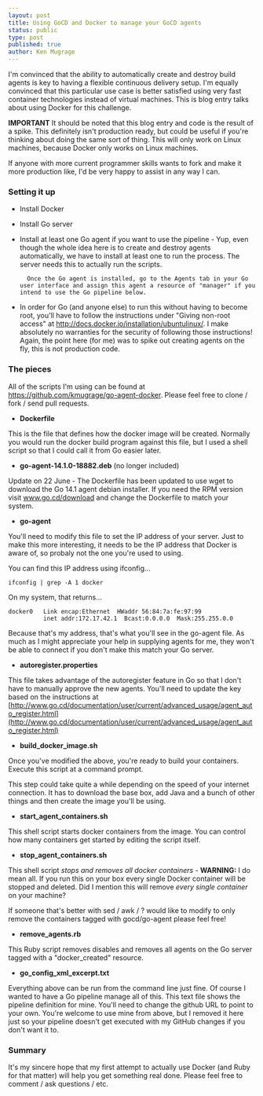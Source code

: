```yaml
---
layout: post
title: Using GoCD and Docker to manage your GoCD agents
status: public
type: post
published: true
author: Ken Mugrage
---
```


I'm convinced that the ability to automatically create and destroy build agents is key to having a flexible continuous delivery
setup. I'm equally convinced that this particular use case is better satisfied using very fast container technologies instead of
virtual machines. This is blog entry talks about using Docker for this challenge.

__IMPORTANT__ It should be noted that this blog entry and code is the result of a spike. This definitely isn't production ready,
but could be useful if you're thinking about doing the same sort of thing. This will only work on Linux
machines, because Docker only works on Linux machines.

If anyone with more current programmer skills wants to fork and make it more production like, I'd be very happy to assist in any way
I can.

### Setting it up

- Install Docker
- Install Go server
- Install at least one Go agent if you want to use the pipeline - Yup, even though the whole idea here is to create and destroy 
agents automatically, we have to install at least one to run the process. The server needs this to actually run the scripts. 

		Once the Go agent is installed, go to the Agents tab in your Go user interface and assign this agent a resource of "manager" if you intend to use the Go pipeline below.
	
- In order for Go (and anyone else) to run this without having to become root, you'll have to follow the instructions under 
"Giving non-root access" at <a href="http://docs.docker.io/installation/ubuntulinux/">http://docs.docker.io/installation/ubuntulinux/</a>. 
I make absolutely no warranties for the security of following those instructions! Again, the point here (for me) was to spike out 
creating agents on the fly, this is not production code.

### The pieces

All of the scripts I'm using can be found at <a href="https://github.com/kmugrage/go-agent-docker">https://github.com/kmugrage/go-agent-docker</a>.
Please feel free to clone / fork / send pull requests.

- __Dockerfile__

This is the file that defines how the docker image will be created. Normally you would run the docker build
program against this file, but I used a shell script so that I could call it from Go easier later.

- __go-agent-14.1.0-18882.deb__ (no longer included)

Update on 22 June - The Dockerfile has been updated to use wget to download
the Go 14.1 agent debian installer. If you need the RPM version visit 
www.go.cd/download and change the Dockerfile to match your system.

- __go-agent__

You'll need to modify this file to set the IP address of your server. Just to make this more interesting, it needs to be the
IP address that Docker is aware of, so probaly not the one you're used to using. 

You can find this IP address using ifconfig...

	ifconfig | grep -A 1 docker

On my system, that returns...

	docker0   Link encap:Ethernet  HWaddr 56:84:7a:fe:97:99  
			  inet addr:172.17.42.1  Bcast:0.0.0.0  Mask:255.255.0.0

Because that's my address, that's what you'll see in the go-agent file. As much as I might appreciate your help in supplying
agents for me, they won't be able to connect if you don't make this match your Go server. 

- __autoregister.properties__

This file takes advantage of the autoregister feature in Go so that I don't have to manually approve the new agents. You'll 
need to update the key based on the instructions at [http://www.go.cd/documentation/user/current/advanced_usage/agent_auto_register.html](http://www.go.cd/documentation/user/current/advanced_usage/agent_auto_register.html)

- __build\_docker\_image.sh__

Once you've modified the above, you're ready to build your containers. Execute this script at a command prompt.

This step could take quite a while depending on the speed of your internet connection. It has to download the base box, 
add Java and a bunch of other things and then create the image you'll be using.

- __start\_agent\_containers.sh__

This shell script starts docker containers from the image. You can control how many containers get started by editing
the script itself. 

- __stop\_agent\_containers.sh__

This shell script _stops and removes all docker containers_ - __WARNING:__ I do mean all. 
If you run this on your box every single Docker container will be stopped and deleted. Did I mention this will remove
_every single container_ on your machine?

If someone that's better with sed / awk / ? would like to modify to only remove the containers tagged with gocd/go-agent
please feel free!


- __remove\_agents.rb__

This Ruby script removes disables and removes all agents on the Go server tagged with a "docker\_created"
resource. 

- __go\_config\_xml\_excerpt.txt__

Everything above can be run from the command line just fine. Of course I wanted to have a Go pipeline manage all of this. 
This text file shows the pipeline definition for mine. You'll need to change the github URL to point to your own. You're welcome
to use mine from above, but I removed it here just so your pipeline doesn't get executed with my GitHub changes if you don't
want it to.

### Summary

It's my sincere hope that my first attempt to actually use Docker (and Ruby for that matter) will help you get something real
done. Please feel free to comment / ask questions / etc. 





